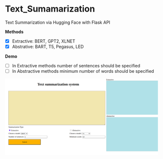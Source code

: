 # Text_Sumamarization
Text Summarization via Hugging Face with Flask API



**Methods**

- [x] Extractive: BERT, GPT2, XLNET
- [x] Abstrative: BART, T5, Pegasus, LED

**Demo**

- [ ] In Extractive methods number of sentences should be specified
- [ ] In Abstractive methods minimum number of words should be specified

![plot](./img.png)
